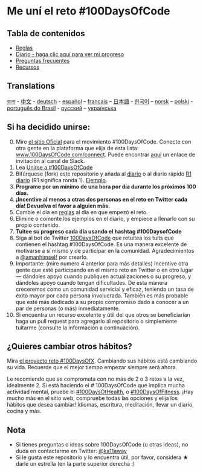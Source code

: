 # Me uní el reto #100DaysOfCode

## Tabla de contenidos

* [Reglas](reglas.md)
* [Diario - haga clic aquí para ver mi progreso](diario.md)
* [Preguntas frecuentes](preguntas_frecuentes.md)
* [Recursos](recursos.md)

## Translations
[বাংলা](../bn/README.md) - [中文](../ch/README.md) - [deutsch](../de/README.md) - [español](README.md) – [français](../fr/FAQ-fr.md) – [日本語](../ja/README.md) - [한국어](../ko/README-ko.md) – [norsk](../no/README.md) –  [polski](../pl/README.md) - [português do Brasil](../pt-br/LEIAME.md) - [русский](../ru/README-ru.md) – [українська](../ua/README-ua.md)

## Si ha decidido unirse:

0.  Mire [el sitio Oficial](http://100daysofcode.com/) para el movimiento #100DaysOfCode. Conecte con otra gente en la plataforma que elija de esta lista: www.100DaysOfCode.com/connect. Puede encontrar [aquí](https://join.slack.com/t/100xcode/shared_invite/zt-eivg7x1x-wgNPDh7ug_u4GcUwZNT8Zg) un enlace de invitación al canal de Slack.
1.  Lea [Unirse a #100DaysOfCode](https://medium.freecodecamp.com/join-the-100daysofcode-556ddb4579e4)
1.  Bifúrquese (fork) este repositorio y añada al [diario](diario.md) o al diario rápido [R1 diario](r1-diario.md) (R1 significa ronda 1). [Ejemplo](https://github.com/Kallaway/100-days-kallaway-log).
1.  **Programe por un mínimo de una hora por día durante los próximos 100 días.**
1.  **¡Incentive al menos a otras dos personas en el reto en Twitter cada día! Devuelva el favor a alguien más.**
1.  Cambie el día en [reglas](reglas.md) al día en que empezó el reto.
1.  Elimine o comente los ejemplos en el diario, y empiece a llenarlo con su propio contenido.
1.  **Tuitee su progreso cada día usando el hashtag #100DaysofCode**
1.  Siga al bot de Twitter [100DaysOfCode](https://twitter.com/_100DaysOfCode) que retuitea los tuits que contienen el hashtag #100DaysOfCode. Es una manera excelente de motivarse a sí mismo y de participar en la comunidad. Agradecimientos a [@amanhimself](https://twitter.com/amanhimself) por crearlo.
1.  Importante: (mire numero 4 anterior para más detalles) Incentive otra gente que esté participando en el mismo reto en Twitter o en otro lugar — dándoles apoyo cuando publiquen actualizaciones o su progreso, y dándoles apoyo cuando tengan dificultades. De esta manera creceremos como un comunidad servicial y eficaz, teniendo un tasa de éxito mayor por cada persona involucrada. También es más probable que esté más dedicado a su propio compromiso dado a conocer a un par de personas (o más) inmediatamente.
1.  Si encuentra un recurso excelente y útil del que otros se beneficiarían haga un pull request para agregarlo al repositorio o simplemente tuitarme (consulte la información a continuación).

## ¿Quieres cambiar otros hábitos?

Mira [el proyecto reto #100DaysOfX](http://100daysofx.com/). Cambiando sus hábitos está cambiando su vida. Recuerde que el mejor tiempo empezar siempre será ahora.

Le recomiendo que se comprometa con no más de 2 o 3 retos a la vez, idealmente 2. Si está haciendo el # 100DaysOfCode que implica mucha actividad mental, pruebe el [#100DaysOfHealth](http://100daysofx.com/where-x-is/health/), o [#100DaysOfFitness](http://100daysofx.com/challenges/). ¡Hay mucho más en el sitio web, compruebe todas las opciones y elija los hábitos que desea cambiar! Idiomas, escritura, meditación, llevar un diario, cocina y más.

## Nota

* Si tienes preguntas o ideas sobre 100DaysOfCode (u otras ideas), no duda en contactarme en Twitter: [@ka11away](https://twitter.com/ka11away)
* Si le gusta este repositorio y lo encuentra útil, por favor, considera &#9733; darle un estrella (en la parte superior derecha :)
